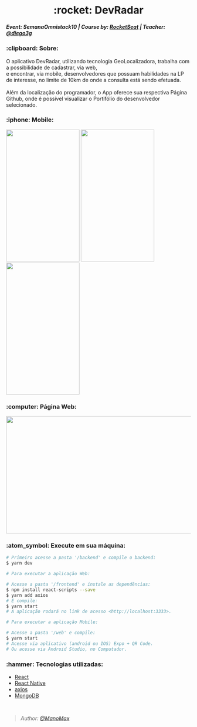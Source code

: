<h1 align="center"> :rocket: DevRadar </h1>

<h5> Event: SemanaOmnistack10 | Course by: <a href="https://github.com/Rocketseat">RocketSeat</a> | Teacher: <a href="https://github.com/diego3g">@diego3g</a> </h5>

<p>
  <h3>:clipboard: Sobre:</h3>
  
O aplicativo DevRadar, utilizando tecnologia GeoLocalizadora, trabalha com a possibilidade de cadastrar, via web, <br>
e encontrar, via mobile, desenvolvedores que possuam habilidades na LP de interesse, no limite de 10km de onde a consulta está sendo efetuada.<br><br>
Além da localização do programador, o App oferece sua respectiva Página Github, onde é possível visualizar o Portifólio do desenvolvedor selecionado.
</p>

<h3> :iphone: Mobile: </h3>
<p>
  <img width="200" height="360" src="https://i.imgur.com/vMxfI2h.png?1">
  <img width="200" height="360" src="https://i.imgur.com/1xFem3W.png?1">
  <img width="200" height="360" src="https://i.imgur.com/Q0eUzKs.png?1">
</p>

<h3> :computer: Página Web: </h3>

<p>
  <img width="610" height="320" src="https://i.imgur.com/FDSYTKb.png?1">
</p>

<h3> :atom_symbol: Execute em sua máquina: </h3>

```bash
# Primeiro acesse a pasta '/backend' e compile o backend:
$ yarn dev

# Para executar a aplicação Web:

# Acesse a pasta '/frontend' e instale as dependências:
$ npm install react-scripts --save
$ yarn add axios
# E compile:
$ yarn start
# A aplicação rodará no link de acesso <http://localhost:3333>.

# Para executar a aplicação Mobile:

# Acesse a pasta '/web' e compile:
$ yarn start
# Acesse via aplicativo (android ou IOS) Expo + QR Code.
# Ou acesse via Android Studio, no Computador.
```

<h3> :hammer: Tecnologias utilizadas: </h3>

- [React](https://pt-br.reactjs.org/)
- [React Native](https://reactnative.dev/)
- [axios](https://github.com/axios/axios)
- [MongoDB](https://docs.mongodb.com/)

<br>

<p><i>
  
>*Author: [@ManoMax](https://github.com/ManoMax)*

</i></p>

<!--
##### Página Web Responsiva:
<p align="center">
  <img width="300" height="360" src="https://i.imgur.com/WegXKCj.png?1">      
  <img width="300" height="360" src="https://i.imgur.com/2jMkmPt.png?1">
</p>
-->

